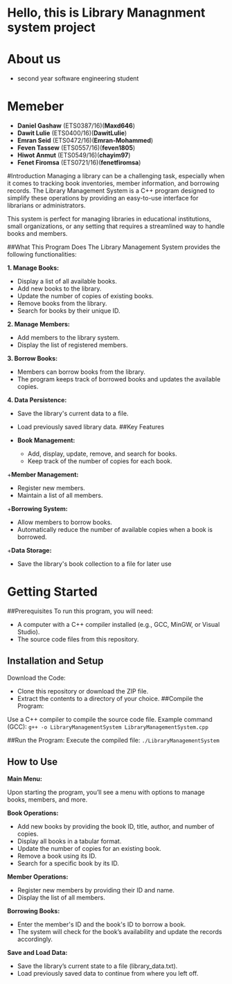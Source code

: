 # Hello, this is Library Managnment system project

# About us
+ second year software engineering student
# Memeber
+  **Daniel Gashaw**  (ETS0387/16)(**Maxd646**)
+  **Dawit Lulie**   (ETS0400/16)(**DawitLulie**)
+  **Emran Seid**    (ETS0472/16)(**Emran-Mohammed**)
+  **Feven Tassew**  (ETS0557/16)(**feven1805**)
+  **Hiwot Anmut**   (ETS0549/16)(**chayim97**)
+  **Fenet Firomsa** (ETS0721/16)(**fenetfiromsa**)

 #Introduction
Managing a library can be a challenging task, especially when it comes to tracking book inventories, member information, and borrowing records. The Library Management System is a C++ program designed to simplify these operations by providing an easy-to-use interface for librarians or administrators.

This system is perfect for managing libraries in educational institutions, small organizations, or any setting that requires a streamlined way to handle books and members.

##What This Program Does
The Library Management System provides the following functionalities:

**1. Manage Books:**

+ Display a list of all available books.
+ Add new books to the library.
+ Update the number of copies of existing books.
+ Remove books from the library.
+ Search for books by their unique ID.

**2. Manage Members:**

+ Add members to the library system.
+ Display the list of registered members.

**3. Borrow Books:**

+ Members can borrow books from the library.
+ The program keeps track of borrowed books and updates the available copies.
  
**4. Data Persistence:**

+ Save the library's current data to a file.
+ Load previously saved library data.
##Key Features
+ **Book Management:**

  + Add, display, update, remove, and search for books.
  + Keep track of the number of copies for each book.
    
+**Member Management:**

  + Register new members.
  + Maintain a list of all members.
    
+**Borrowing System:**

  + Allow members to borrow books.
  + Automatically reduce the number of available copies when a book is borrowed.
    
+**Data Storage:**

  + Save the library's book collection to a file for later use

  #  Getting Started
##Prerequisites
To run this program, you will need:

+ A computer with a C++ compiler installed (e.g., GCC, MinGW, or Visual Studio).
+ The source code files from this repository.
## Installation and Setup
Download the Code:

+ Clone this repository or download the ZIP file.
+ Extract the contents to a directory of your choice.
##Compile the Program:

Use a C++ compiler to compile the source code file.
Example command (GCC): `g++ -o LibraryManagementSystem LibraryManagementSystem.cpp`

##Run the Program:
Execute the compiled file: `./LibraryManagementSystem`

## How to Use
**Main Menu:**

Upon starting the program, you’ll see a menu with options to manage books, members, and more.

**Book Operations:**

+ Add new books by providing the book ID, title, author, and number of copies.
+ Display all books in a tabular format.
+ Update the number of copies for an existing book.
+ Remove a book using its ID.
+ Search for a specific book by its ID.

**Member Operations:**

+ Register new members by providing their ID and name.
+ Display the list of all members.

**Borrowing Books:**

+ Enter the member's ID and the book's ID to borrow a book.
+ The system will check for the book’s availability and update the records accordingly.
  
**Save and Load Data:**
+ Save the library’s current state to a file (library_data.txt).
+ Load previously saved data to continue from where you left off.

